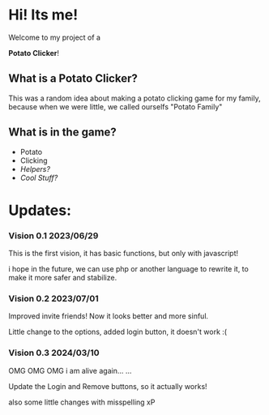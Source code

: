 # Hi! Its me! 

Welcome to my project of a 

**Potato Clicker**!

## What is a Potato Clicker?

This was a random idea about making a potato clicking game for my family, because when we were little, we called ourselfs "Potato Family"

## What is in the game?

* Potato
* Clicking
* *Helpers?*
* *Cool Stuff?*

# Updates: 

### Vision 0.1 2023/06/29 

This is the first vision, it has basic functions, but only with javascript!

i hope in the future, we can use php or another language to rewrite it, to make it more safer and stabilize.

### Vision 0.2 2023/07/01

Improved invite friends! Now it looks better and more sinful.

Little change to the options, added login button, it doesn't work :(

### Vision 0.3 2024/03/10

OMG OMG OMG i am alive again... ...

Update the Login and Remove buttons, so it actually works!

also some little changes with misspelling xP
